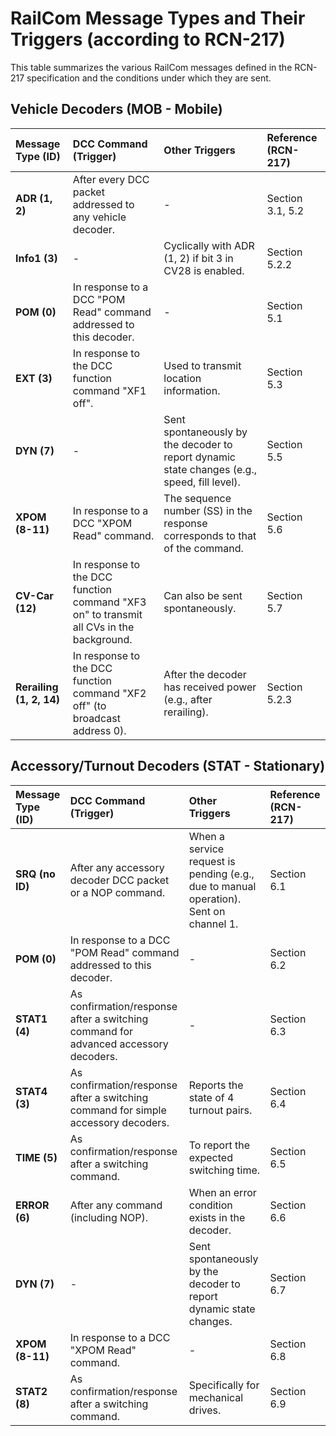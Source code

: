 # RailCom Message Types and Their Triggers (according to RCN-217)

This table summarizes the various RailCom messages defined in the RCN-217 specification and the conditions under which they are sent.

## Vehicle Decoders (MOB - Mobile)

| Message Type (ID) | DCC Command (Trigger) | Other Triggers | Reference (RCN-217) |
| :--- | :--- | :--- | :--- |
| **ADR (1, 2)** | After every DCC packet addressed to any vehicle decoder. | - | Section 3.1, 5.2 |
| **Info1 (3)** | - | Cyclically with ADR (1, 2) if bit 3 in CV28 is enabled. | Section 5.2.2 |
| **POM (0)** | In response to a DCC "POM Read" command addressed to this decoder. | - | Section 5.1 |
| **EXT (3)** | In response to the DCC function command "XF1 off". | Used to transmit location information. | Section 5.3 |
| **DYN (7)** | - | Sent spontaneously by the decoder to report dynamic state changes (e.g., speed, fill level). | Section 5.5 |
| **XPOM (8-11)** | In response to a DCC "XPOM Read" command. | The sequence number (SS) in the response corresponds to that of the command. | Section 5.6 |
| **CV-Car (12)** | In response to the DCC function command "XF3 on" to transmit all CVs in the background. | Can also be sent spontaneously. | Section 5.7 |
| **Rerailing (1, 2, 14)** | In response to the DCC function command "XF2 off" (to broadcast address 0). | After the decoder has received power (e.g., after rerailing). | Section 5.2.3 |

## Accessory/Turnout Decoders (STAT - Stationary)

| Message Type (ID) | DCC Command (Trigger) | Other Triggers | Reference (RCN-217) |
| :--- | :--- | :--- | :--- |
| **SRQ (no ID)** | After any accessory decoder DCC packet or a NOP command. | When a service request is pending (e.g., due to manual operation). Sent on channel 1. | Section 6.1 |
| **POM (0)** | In response to a DCC "POM Read" command addressed to this decoder. | - | Section 6.2 |
| **STAT1 (4)** | As confirmation/response after a switching command for advanced accessory decoders. | - | Section 6.3 |
| **STAT4 (3)** | As confirmation/response after a switching command for simple accessory decoders. | Reports the state of 4 turnout pairs. | Section 6.4 |
| **TIME (5)** | As confirmation/response after a switching command. | To report the expected switching time. | Section 6.5 |
| **ERROR (6)** | After any command (including NOP). | When an error condition exists in the decoder. | Section 6.6 |
| **DYN (7)** | - | Sent spontaneously by the decoder to report dynamic state changes. | Section 6.7 |
| **XPOM (8-11)** | In response to a DCC "XPOM Read" command. | - | Section 6.8 |
| **STAT2 (8)** | As confirmation/response after a switching command. | Specifically for mechanical drives. | Section 6.9 |
